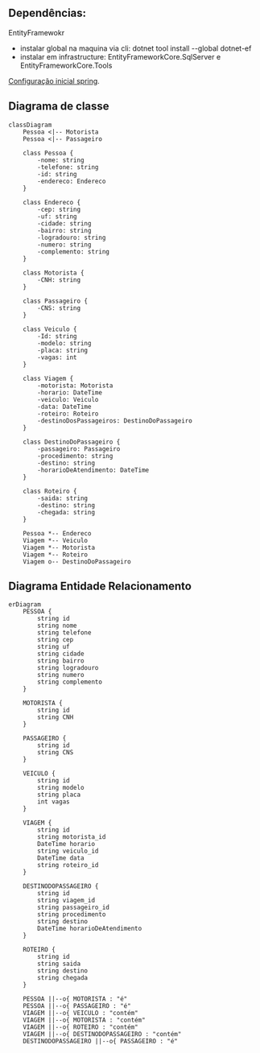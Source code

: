 [doc]: https://start.spring.io/#!type=maven-project&language=java&platformVersion=3.3.1&packaging=jar&jvmVersion=17&groupId=com.contravi&artifactId=contravi&name=contravi&description=Gerenciar%20viagens%2C%20roteiros%20e%20passageiros.&packageName=com.contravi.contravi&dependencies=security,data-mongodb


## Dependências:
EntityFramewokr
- instalar global na maquina via cli: dotnet tool install --global dotnet-ef
- instalar em infrastructure: EntityFrameworkCore.SqlServer e EntityFrameworkCore.Tools


[Configuração inicial spring][doc].
## Diagrama de classe

```mermaid
classDiagram
    Pessoa <|-- Motorista
    Pessoa <|-- Passageiro
    
    class Pessoa {
        -nome: string
        -telefone: string
        -id: string
        -endereco: Endereco
    }

    class Endereco {
        -cep: string
        -uf: string
        -cidade: string
        -bairro: string
        -logradouro: string
        -numero: string
        -complemento: string
    }

    class Motorista {
        -CNH: string
    }

    class Passageiro {
        -CNS: string
    }

    class Veiculo {
        -Id: string
        -modelo: string
        -placa: string
        -vagas: int
    }

    class Viagem {
        -motorista: Motorista
        -horario: DateTime
        -veiculo: Veiculo
        -data: DateTime
        -roteiro: Roteiro
        -destinoDosPassageiros: DestinoDoPassageiro
    }

    class DestinoDoPassageiro {
        -passageiro: Passageiro
        -procedimento: string
        -destino: string
        -horarioDeAtendimento: DateTime
    }

    class Roteiro {
        -saida: string
        -destino: string
        -chegada: string
    } 

    Pessoa *-- Endereco
    Viagem *-- Veiculo
    Viagem *-- Motorista
    Viagem *-- Roteiro
    Viagem o-- DestinoDoPassageiro
```

## Diagrama Entidade Relacionamento

```mermaid
erDiagram
    PESSOA {
        string id
        string nome
        string telefone
        string cep
        string uf
        string cidade
        string bairro
        string logradouro
        string numero
        string complemento
    }

    MOTORISTA {
        string id
        string CNH
    }

    PASSAGEIRO {
        string id
        string CNS
    }

    VEICULO {
        string id
        string modelo
        string placa
        int vagas
    }

    VIAGEM {
        string id
        string motorista_id
        DateTime horario
        string veiculo_id
        DateTime data
        string roteiro_id
    }

    DESTINODOPASSAGEIRO {
        string id
        string viagem_id
        string passageiro_id
        string procedimento
        string destino
        DateTime horarioDeAtendimento
    }

    ROTEIRO {
        string id
        string saida
        string destino
        string chegada
    }

    PESSOA ||--o{ MOTORISTA : "é"
    PESSOA ||--o{ PASSAGEIRO : "é"
    VIAGEM ||--o{ VEICULO : "contém"
    VIAGEM ||--o{ MOTORISTA : "contém"
    VIAGEM ||--o{ ROTEIRO : "contém"
    VIAGEM ||--o{ DESTINODOPASSAGEIRO : "contém"
    DESTINODOPASSAGEIRO ||--o{ PASSAGEIRO : "é"

```
